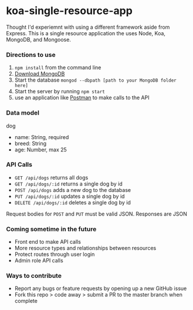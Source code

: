 # koa-single-resource-app
Thought I'd experiemnt with using a different framework aside from Express. This is a single resource application the uses Node, Koa, MongoDB, and Mongoose.

### Directions to use
1. `npm install` from the command line
2.  [Download MongoDB](https://www.mongodb.com/download-center#community)
3.  Start the database `mongod --dbpath [path to your MongoDB folder here]`
4.  Start the server by running `npm start`  
5. use an application like [Postman](https://www.getpostman.com/) to make calls to the API

### Data model
dog
  - name: String, required
  - breed: String
  - age: Number, max 25

### API Calls
- `GET /api/dogs` returns all dogs
- `GET /api/dogs/:id` returns a single dog by id
- `POST /api/dogs` adds a new dog to the database
- `PUT /api/dogs/:id` updates a single dog by id
- `DELETE /api/dogs/:id` deletes a single dog by id

Request bodies for `POST` and `PUT` must be valid JSON.
Responses are JSON

### Coming sometime in the future
- Front end to make API calls
- More resource types and relationships between resources
- Protect routes through user login
- Admin role API calls

### Ways to contribute
- Report any bugs or feature requests by opening up a new GitHub issue
- Fork this repo > code away > submit a PR to the master branch when complete
